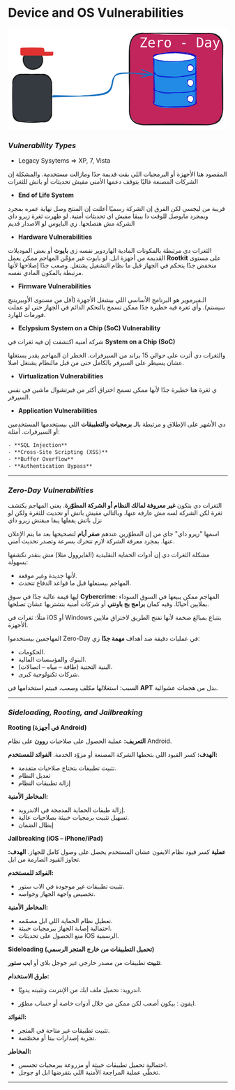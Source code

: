 # Device and OS Vulnerabilities

<p align ="center">
    <img src= "/network_security/photo/Zeroday.svg" alt = "access management"
</p>

### ***Vulnerability Types***
- Legacy Sysytems => XP, 7, Vista

المقصود هنا الأجهزة أو البرمجيات اللي بقت قديمة جدًا ومازالت مستخدمة.
والمشكلة إن الشركات المصنعة غالبًا بتوقف دعمها الأمني مفيش تحديثات أو باتش للثغرات

- **End of Life System**

قريبة من ليجسي لكن الفرق إن الشركة رسميًا أعلنت إن المنتج وصل نهاية عمره بمجرد وبمجرد مايوصل للوقت دا بيبقا مفيش اي تحديثات أمنية.
لو ظهرت ثغرة زيرو داي الشركة مش هتصلحها.
زي البايوس لو الاصدار قديم

- **Hardware Vulnerabilities**

الثغرات دي مرتبطة بالمكونات المادية الهاردوير نفسه زي **بايوث** أو بعض الموديلات القديمة من أجهزة ابل.
لو بايوث غير مؤمَّن المهاجم ممكن يعمل **Rootkit** على مستوى منخفض جدًا يتحكم في الجهاز قبل ما نظام التشغيل يشتغل. وصعب جدًا إصلاحها لأنها مرتبطة بالمكون المادي نفسه.

* **Firmware Vulnerabilities**

الـفيرموير هو البرنامج الأساسي اللي بيشغل الأجهزة (أقل من مستوى الأوبيريتنج سيستم).
وأي ثغرة فيه خطيرة جدًا ممكن تسمح بالتحكم الدائم في الجهاز حتى لو عملت فورمات للهارد.


- **Eclypsium System on a Chip (SoC) Vulnerability**

شركة أمنية اكتشفت إن فيه ثغرات في **System on a Chip (SoC)**

والثغرات دي أثرت على حوالي 15 براند من السيرفرات.
الخطر ان المهاجم يقدر يستغلها عشان يسيطر على السيرفر بالكامل حتى من قبل مالنظام يشتغل اصلا.


- **Virtualization Vulnerabilities**


ي ثغرة هنا خطيرة جدًا لأنها ممكن تسمح
اختراق أكثر من فيرتشوال ماشين في نفس السيرفر.


- **Application Vulnerabilities**

دي الأشهر على الإطلاق و مرتبطة بالـ **برمجيات والتطبيقات** اللي بيستخدمها المستخدمين أو السيرفرات.
أمثلة:

	- **SQL Injection**
	- **Cross-Site Scripting (XSS)**
	- **Buffer Overflow**
	- **Authentication Bypass**

-----
### ***Zero-Day Vulnerabilities***
الثغرات دي بتكون **غير معروفة لمالك النظام أو الشركة المطوّرة**.
يعني المهاجم يكتشف ثغرة لكن الشركة لسه مش عارفة عنها، وبالتالي مفيش باتش أو تحديث للثغرة ولكن لو نزل باتش يقفلها يبقا مبقتش زيرو داي

اسمها "زيرو داي" جاي من إن المطوّرين عندهم **صفر أيام** لتصحيحها بعد ما يتم الإعلان عنها.
بمجرد معرفة الشركة لازم تتحرك بسرعة وتصدر تحديث أمني.

مشكلة الثغرات دي إن أدوات الحماية التقليدية (الفايروول مثلا) مش بتقدر تكشفها بسهولة:
- لأنها جديدة وغير موقعة.
- المهاجم بيستغلها قبل ما قواعد الدفاع تتحدث.

ليها قيمة عالية جدًا في سوق **Cybercrime**: 
المهاجم ممكن يبيعها في السوق السوداء بملايين أحيانًا.
وفيه كمان **برامج بج باونتي** أو شركات أمنية بتشتريها عشان تصلحها.

مثلًا: ثغرات في iOS أو Windows 
بتتباع بمبالغ ضخمة لأنها تفتح الطريق لاختراق ملايين الأجهزة.

المهاجمين بيستخدموا Zero-Day في عمليات دقيقة ضد أهداف **مهمة جدًا** زي:

- الحكومات.
- البنوك والمؤسسات المالية.
- البنية التحتية (طاقة – مياه – اتصالات).
- شركات تكنولوجية كبرى.

السبب: استغلالها مكلف وصعب، فبيتم استخدامها في **APT** بدل من هجمات عشوائية.

----
### ***Sideloading, Rooting, and Jailbreaking***
**Rooting (في أجهزة Android)**

**التعريف:** عملية الحصول على صلاحيات **روون** على نظام Android.

**الهدف:** كسر القيود اللي بتحطها الشركة المصنعة أو مزوّد الخدمة.
**الفوائد للمستخدم:**
    
- تثبيت تطبيقات بتحتاج صلاحيات متقدمة.
- تعديل النظام
- إزالة تطبيقات النظام 

**المخاطر الأمنية:**
    
- إزالة طبقات الحماية المدمجة في الاندرويد.
- تسهيل تثبيت برمجيات خبيثة بصلاحيات عالية.
- إبطال الضمان

 **Jailbreaking (iOS – iPhone/iPad)**

**عملية** كسر قيود نظام الايفون عشان المستخدم يحصل على وصول كامل للجهاز.
**الهدف:** تجاوز القيود الصارمة من ابل.
    
**الفوائد للمستخدم:**
 
- تثبيت تطبيقات غير موجودة في الاب ستور.
- تخصيص واجهة الجهاز وخواصه.

**المخاطر الأمنية:**
    
- تعطيل نظام الحماية اللي ابل مصمّمه.
- احتمالية إصابة الجهاز ببرمجيات خبيثة.
- منع الحصول على تحديثات iOS الرسمية.


**Sideloading (تحميل التطبيقات من خارج المتجر الرسمي)**

**تثبيت** تطبيقات من مصدر خارجي غير جوجل بلاي أو **ابب ستور**.

 **طرق الاستخدام:**

- اندرويد: تحميل ملف ابك من الإنترنت وتثبيته يدويًا.

- ايفون : بيكون أصعب لكن ممكن من خلال أدوات خاصة أو حساب مطوّر.

**الفوائد:**

- تثبيت تطبيقات غير متاحة في المتجر.
- تجربة إصدارات بيتا أو مخصّصة.

**المخاطر:**

- احتمالية تحميل تطبيقات خبيثة أو مزروعة ببرمجيات تجسس.	
- تخطّي عملية المراجعة الأمنية اللي بتفرضها ابل او جوجل.

---

